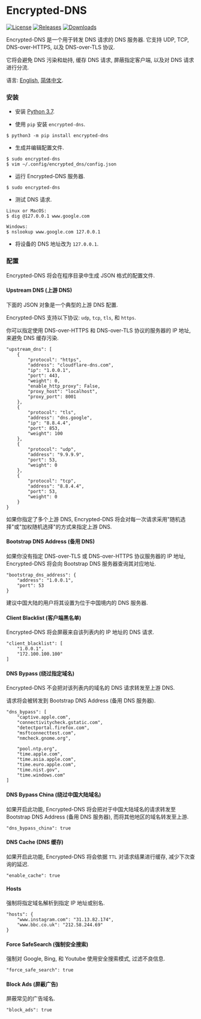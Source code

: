 # Encrypted-DNS
[![License](https://img.shields.io/github/license/Siujoeng-Lau/Encrypted-DNS.svg?style=for-the-badge)](https://github.com/Siujoeng-Lau/Encrypted-DNS/blob/master/LICENSE)
[![Releases](https://img.shields.io/github/v/release/Siujoeng-Lau/Encrypted-DNS?style=for-the-badge)](https://github.com/Siujoeng-Lau/Encrypted-DNS/releases)
[![Downloads](https://img.shields.io/pypi/dm/encrypted-dns?style=for-the-badge)](https://pypi.org/project/encrypted-dns/)

Encrypted-DNS 是一个用于转发 DNS 请求的 DNS 服务器. 它支持 UDP, TCP, DNS-over-HTTPS, 以及 DNS-over-TLS 协议. 

它将会避免 DNS 污染和劫持, 缓存 DNS 请求, 屏蔽指定客户端, 以及对 DNS 请求进行分流.
   
语言: [English](https://github.com/Siujoeng-Lau/Encrypted-DNS/blob/master/README.md), [简体中文](https://github.com/Siujoeng-Lau/Encrypted-DNS/blob/master/README_zh.md).

### 安装

* 安装 [Python 3.7](https://www.python.org/downloads/).

* 使用 `pip` 安装 `encrypted-dns`.

```
$ python3 -m pip install encrypted-dns
```

* 生成并编辑配置文件.

```
$ sudo encrypted-dns
$ vim ~/.config/encrypted_dns/config.json
```

* 运行 Encrypted-DNS 服务器.

```
$ sudo encrypted-dns
```

* 测试 DNS 请求.

```
Linux or MacOS:
$ dig @127.0.0.1 www.google.com

Windows:
$ nslookup www.google.com 127.0.0.1
```

* 将设备的 DNS 地址改为 `127.0.0.1`.

### 配置

Encrypted-DNS 将会在程序目录中生成 JSON 格式的配置文件.

#### Upstream DNS (上游 DNS)

下面的 JSON 对象是一个典型的上游 DNS 配置.

Encrypted-DNS 支持以下协议: `udp`, `tcp`, `tls`, 和 `https`. 

你可以指定使用 DNS-over-HTTPS 和 DNS-over-TLS 协议的服务器的 IP 地址, 来避免 DNS 缓存污染.

```
"upstream_dns": [
    {
        "protocol": "https",
        "address": "cloudflare-dns.com",
        "ip": "1.0.0.1",
        "port": 443,
        "weight": 0,
        "enable_http_proxy": False,
        "proxy_host": "localhost",
        "proxy_port": 8001
    },
    {
        "protocol": "tls",
        "address": "dns.google",
        "ip": "8.8.4.4",
        "port": 853,
        "weight": 100
    },
    {
        "protocol": "udp",
        "address": "9.9.9.9",
        "port": 53,
        "weight": 0
    },
    {
        "protocol": "tcp",
        "address": "8.8.4.4",
        "port": 53,
        "weight": 0
    }
}
```

如果你指定了多个上游 DNS, Encrypted-DNS 将会对每一次请求采用"随机选择"或"加权随机选择"的方式来指定上游 DNS.

#### Bootstrap DNS Address (备用 DNS)

如果你没有指定 DNS-over-TLS 或 DNS-over-HTTPS 协议服务器的 IP 地址, Encrypted-DNS 将会向 Bootstrap DNS 服务器查询其对应地址.

```
"bootstrap_dns_address": {
    "address": "1.0.0.1",
    "port": 53
}
```

建议中国大陆的用户将其设置为位于中国境内的 DNS 服务器.

#### Client Blacklist (客户端黑名单)

Encrypted-DNS 将会屏蔽来自该列表内的 IP 地址的 DNS 请求.

```
"client_blacklist": [
    "1.0.0.1",
    "172.100.100.100"
]
```

#### DNS Bypass (绕过指定域名)

Encrypted-DNS 不会把对该列表内的域名的 DNS 请求转发至上游 DNS.

请求将会被转发到 Bootstrap DNS Address (备用 DNS 服务器).

```
"dns_bypass": [
    "captive.apple.com",
    "connectivitycheck.gstatic.com",
    "detectportal.firefox.com",
    "msftconnecttest.com",
    "nmcheck.gnome.org",

    "pool.ntp.org",
    "time.apple.com",
    "time.asia.apple.com",
    "time.euro.apple.com",
    "time.nist.gov",
    "time.windows.com"
]
```

#### DNS Bypass China (绕过中国大陆域名)

如果开启此功能, Encrypted-DNS 将会把对于中国大陆域名的请求转发至 Bootstrap DNS Address (备用 DNS 服务器), 而将其他地区的域名转发至上游. 

```
"dns_bypass_china": true
```

#### DNS Cache (DNS 缓存)

如果开启此功能, Encrypted-DNS 将会依据 `TTL` 对请求结果进行缓存, 减少下次查询的延迟.
```
"enable_cache": true
```

#### Hosts

强制将指定域名解析到指定 IP 地址或别名.

```
"hosts": {
    "www.instagram.com": "31.13.82.174",
    "www.bbc.co.uk": "212.58.244.69"
}
```

#### Force SafeSearch (强制安全搜索)

强制对 Google, Bing, 和 Youtube 使用安全搜索模式, 过滤不良信息.

```
"force_safe_search": true
```

#### Block Ads (屏蔽广告)

屏蔽常见的广告域名.

```
"block_ads": true
```